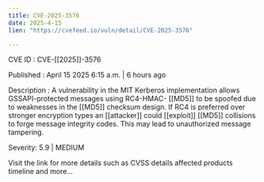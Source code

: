 ```yaml
---
title: CVE-2025-3576
date: 2025-4-15
lien: "https://cvefeed.io/vuln/detail/CVE-2025-3576"

---
```


CVE ID : CVE-[[2025]]-3576

Published :  April 15
2025
6:15 a.m. | 6 hours ago

Description : A vulnerability in the MIT Kerberos implementation allows GSSAPI-protected messages using RC4-HMAC- [[MD5]] to be spoofed due to weaknesses in the  [[MD5]] checksum design. If RC4 is preferred over stronger encryption types
an  [[attacker]] could  [[exploit]]  [[MD5]] collisions to forge message integrity codes. This may lead to unauthorized message tampering.

Severity: 5.9 | MEDIUM

Visit the link for more details
such as CVSS details
affected products
timeline
and more...
